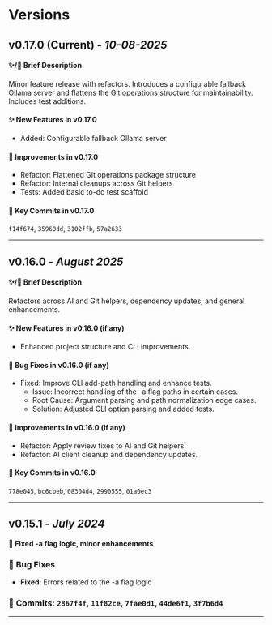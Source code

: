 # Versions

## **v0.17.0** (Current) - *10-08-2025*

#### ✨/🔄 Brief Description

Minor feature release with refactors. Introduces a configurable fallback Ollama server and flattens the Git operations structure for maintainability. Includes test additions.

#### ✨ **New Features in v0.17.0**

- Added: Configurable fallback Ollama server

#### 🔧 **Improvements in v0.17.0**

- Refactor: Flattened Git operations package structure
- Refactor: Internal cleanups across Git helpers
- Tests: Added basic to-do test scaffold

#### 📝 **Key Commits in v0.17.0**

`f14f674`, `35960dd`, `3102ffb`, `57a2633`

---

## **v0.16.0** - *August 2025*

#### ✨/🔄 Brief Description

Refactors across AI and Git helpers, dependency updates, and general enhancements.

#### ✨ **New Features in v0.16.0** (if any)

- Enhanced project structure and CLI improvements.

#### 🐛 **Bug Fixes in v0.16.0** (if any)

- Fixed: Improve CLI add-path handling and enhance tests.
  - Issue: Incorrect handling of the -a flag paths in certain cases.
  - Root Cause: Argument parsing and path normalization edge cases.
  - Solution: Adjusted CLI option parsing and added tests.

#### 🔧 **Improvements in v0.16.0** (if any)

- Refactor: Apply review fixes to AI and Git helpers.
- Refactor: AI client cleanup and dependency updates.

#### 📝 **Key Commits in v0.16.0**

`778e045`, `bc6cbeb`, `08304d4`, `2990555`, `01a0ec3`

---

## **v0.15.1** - *July 2024*

**🐛 Fixed -a flag logic, minor enhancements**

### 🐛 **Bug Fixes**

- **Fixed**: Errors related to the -a flag logic

### 📝 **Commits**: `2867f4f`, `11f82ce`, `7fae0d1`, `44de6f1`, `3f7b6d4`

---
